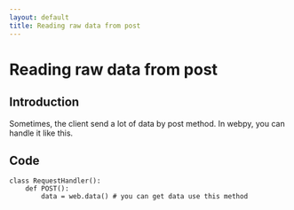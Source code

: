 ```yaml
---
layout: default
title: Reading raw data from post
---
```


# Reading raw data from post

## Introduction

Sometimes, the client send a lot of data by post method. In webpy, you can handle it like this.


## Code

    class RequestHandler():
        def POST():
            data = web.data() # you can get data use this method